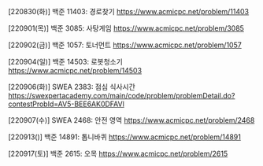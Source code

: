 [220830(화)]
백준 11403: 경로찾기
https://www.acmicpc.net/problem/11403

[220901(목)]
백준 3085: 사탕게임
https://www.acmicpc.net/problem/3085

[220902(금)]
백준 1057: 토너먼트
https://www.acmicpc.net/problem/1057

[220904(일)]
백준 14503: 로봇청소기
https://www.acmicpc.net/problem/14503

[220906(화)]
SWEA 2383: 점심 식사시간
https://swexpertacademy.com/main/code/problem/problemDetail.do?contestProbId=AV5-BEE6AK0DFAVl

[220907(수)]
SWEA 2468: 안전 영역
https://www.acmicpc.net/problem/2468

[220913()]
백준 14891: 톱니바퀴
https://www.acmicpc.net/problem/14891

[220917(토)]
백준 2615: 오목
https://www.acmicpc.net/problem/2615
